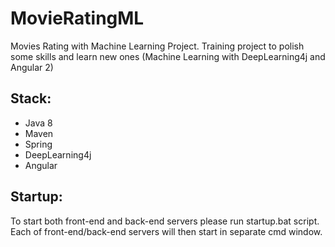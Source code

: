 # MovieRatingML
Movies Rating with Machine Learning Project. Training project to polish some skills and learn new ones (Machine Learning with DeepLearning4j and Angular 2)


## Stack:
- Java 8
- Maven
- Spring
- DeepLearning4j
- Angular


## Startup:
To start both front-end and back-end servers please run startup.bat script. Each of front-end/back-end servers will then start in separate cmd window.